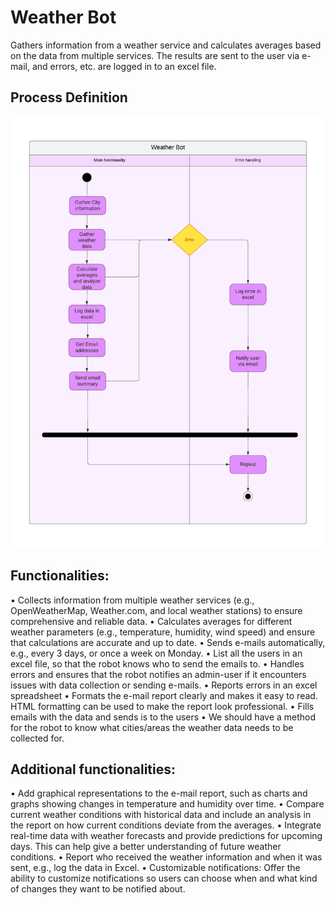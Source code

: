 # Weather Bot
Gathers information from a weather service and calculates averages based on the data from multiple services. The results are sent to the user via e-mail, and errors, etc. are logged in to an excel file.

## Process Definition
![alt text](image.png)

## Functionalities:
• Collects information from multiple weather services (e.g., OpenWeatherMap, Weather.com, and local weather stations) to ensure comprehensive and reliable data.
• Calculates averages for different weather parameters (e.g., temperature, humidity, wind speed) and ensure that calculations are accurate and up to date.
• Sends e-mails automatically, e.g., every 3 days, or once a week on Monday.
•	List all the users in an excel file, so that the robot knows who to send the emails to.
• Handles errors and ensures that the robot notifies an admin-user if it encounters issues with data collection or sending e-mails.
•	Reports errors in an excel spreadsheet
• Formats the e-mail report clearly and makes it easy to read. HTML formatting can be used to make the report look professional.
•	Fills emails with the data and sends is to the users
•	We should have a method for the robot to know what cities/areas the weather data needs to be collected for.

## Additional functionalities:
• Add graphical representations to the e-mail report, such as charts and graphs showing changes in temperature and humidity over time.
• Compare current weather conditions with historical data and include an analysis in the report on how current conditions deviate from the averages.
• Integrate real-time data with weather forecasts and provide predictions for upcoming days. This can help give a better understanding of future weather conditions.
• Report who received the weather information and when it was sent, e.g., log the data in Excel.
• Customizable notifications: Offer the ability to customize notifications so users can choose when and what kind of changes they want to be notified about.

